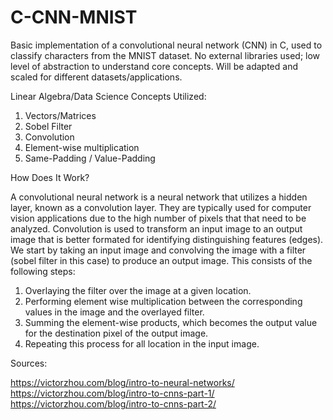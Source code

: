 # C-CNN-MNIST

Basic implementation of a convolutional neural network (CNN) in C, used to classify characters from the MNIST dataset.  No external libraries used; low level of abstraction to understand core concepts.  Will be adapted and scaled for different datasets/applications. 

Linear Algebra/Data Science Concepts Utilized: 

1. Vectors/Matrices
2. Sobel Filter
3. Convolution
4. Element-wise multiplication
5. Same-Padding / Value-Padding

How Does It Work?

A convolutional neural network is a neural network that utilizes a hidden layer, known as a convolution layer.  They are typically used for computer vision applications due to the 
high number of pixels that that need to be analyzed.  Convolution is used to transform an input image to an output image that is better formated for identifying distinguishing features (edges).  We start by taking an input image and convolving the image with a filter (sobel filter in this case) to produce an output image.  This consists of the following steps: 

   1. Overlaying the filter over the image at a given location.
   2. Performing element wise multiplication between the corresponding values in the image and the overlayed filter.  
   3. Summing the element-wise products, which becomes the output value for the destination pixel of the output image. 
   4. Repeating this process for all location in the input image.  


Sources: 

https://victorzhou.com/blog/intro-to-neural-networks/
https://victorzhou.com/blog/intro-to-cnns-part-1/
https://victorzhou.com/blog/intro-to-cnns-part-2/


 
